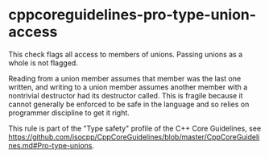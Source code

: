 # cppcoreguidelines-pro-type-union-access

This check flags all access to members of unions. Passing unions as a
whole is not flagged.

Reading from a union member assumes that member was the last one
written, and writing to a union member assumes another member with a
nontrivial destructor had its destructor called. This is fragile because
it cannot generally be enforced to be safe in the language and so relies
on programmer discipline to get it right.

This rule is part of the "Type safety" profile of the C++ Core
Guidelines, see
<https://github.com/isocpp/CppCoreGuidelines/blob/master/CppCoreGuidelines.md#Pro-type-unions>.
